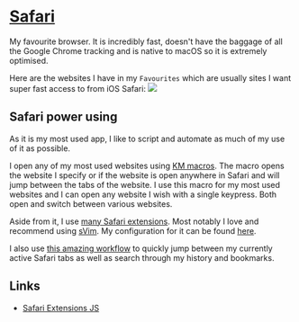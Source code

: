 # [Safari](https://www.apple.com/lae/safari/)
My favourite browser. It is incredibly fast, doesn't have the baggage of all the Google Chrome tracking and is native to macOS so it is extremely optimised.

Here are the websites I have in my `Favourites` which are usually sites I want super fast access to from iOS Safari:
![](https://i.imgur.com/nw971Uj.png)

## Safari power using
As it is my most used app, I like to script and automate as much of my use of it as possible.

I open any of my most used websites using [KM macros](../../macOS/apps/keyboard-maestro/km-macros.md). The macro opens the website I specify or if the website is open anywhere in Safari and will jump between the tabs of the website. I use this macro for my most used websites and I can open any website I wish with a single keypress. Both open and switch between various websites.

Aside from it, I use [many Safari extensions](https://github.com/learn-anything/safari-extensions#readme). Most notably I love and recommend using [sVim](https://github.com/flipxfx/sVim). My configuration for it can be found [here](https://gist.github.com/c26e6a05e4e426e0542e55b7513b581c).

I also use [this amazing workflow](https://github.com/deanishe/alfred-safari-assistant) to quickly jump between my currently active Safari tabs as well as search through my history and bookmarks.

## Links
- [Safari Extensions JS](https://developer.apple.com/documentation/safariextensions)